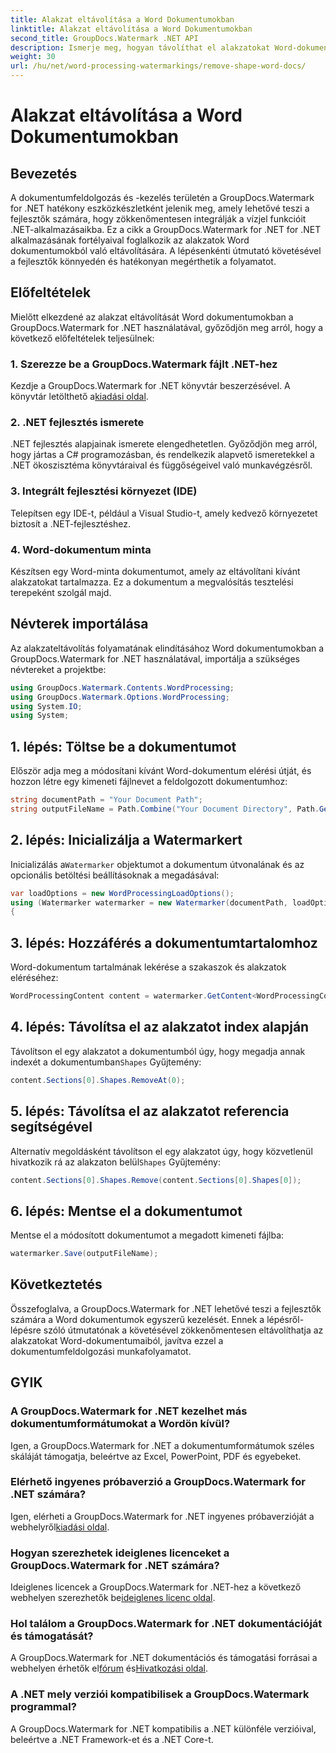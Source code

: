 ```yaml
---
title: Alakzat eltávolítása a Word Dokumentumokban
linktitle: Alakzat eltávolítása a Word Dokumentumokban
second_title: GroupDocs.Watermark .NET API
description: Ismerje meg, hogyan távolíthat el alakzatokat Word-dokumentumokból a GroupDocs.Watermark for .NET segítségével. Egyszerű, hatékony és hatékony dokumentumkezelés.
weight: 30
url: /hu/net/word-processing-watermarkings/remove-shape-word-docs/
---
```


# Alakzat eltávolítása a Word Dokumentumokban

## Bevezetés
A dokumentumfeldolgozás és -kezelés területén a GroupDocs.Watermark for .NET hatékony eszközkészletként jelenik meg, amely lehetővé teszi a fejlesztők számára, hogy zökkenőmentesen integrálják a vízjel funkcióit .NET-alkalmazásaikba. Ez a cikk a GroupDocs.Watermark for .NET for .NET alkalmazásának fortélyaival foglalkozik az alakzatok Word dokumentumokból való eltávolítására. A lépésenkénti útmutató követésével a fejlesztők könnyedén és hatékonyan megérthetik a folyamatot.
## Előfeltételek
Mielőtt elkezdené az alakzat eltávolítását Word dokumentumokban a GroupDocs.Watermark for .NET használatával, győződjön meg arról, hogy a következő előfeltételek teljesülnek:
### 1. Szerezze be a GroupDocs.Watermark fájlt .NET-hez
 Kezdje a GroupDocs.Watermark for .NET könyvtár beszerzésével. A könyvtár letölthető a[kiadási oldal](https://releases.groupdocs.com/Watermark/net/).
### 2. .NET fejlesztés ismerete
.NET fejlesztés alapjainak ismerete elengedhetetlen. Győződjön meg arról, hogy jártas a C# programozásban, és rendelkezik alapvető ismeretekkel a .NET ökoszisztéma könyvtáraival és függőségeivel való munkavégzésről.
### 3. Integrált fejlesztési környezet (IDE)
Telepítsen egy IDE-t, például a Visual Studio-t, amely kedvező környezetet biztosít a .NET-fejlesztéshez. 
### 4. Word-dokumentum minta
Készítsen egy Word-minta dokumentumot, amely az eltávolítani kívánt alakzatokat tartalmazza. Ez a dokumentum a megvalósítás tesztelési terepeként szolgál majd.

## Névterek importálása
Az alakzateltávolítás folyamatának elindításához Word dokumentumokban a GroupDocs.Watermark for .NET használatával, importálja a szükséges névtereket a projektbe:
```csharp
using GroupDocs.Watermark.Contents.WordProcessing;
using GroupDocs.Watermark.Options.WordProcessing;
using System.IO;
using System;
```
## 1. lépés: Töltse be a dokumentumot
Először adja meg a módosítani kívánt Word-dokumentum elérési útját, és hozzon létre egy kimeneti fájlnevet a feldolgozott dokumentumhoz:
```csharp
string documentPath = "Your Document Path";
string outputFileName = Path.Combine("Your Document Directory", Path.GetFileName(documentPath));
```
## 2. lépés: Inicializálja a Watermarkert
 Inicializálás a`Watermarker` objektumot a dokumentum útvonalának és az opcionális betöltési beállításoknak a megadásával:
```csharp
var loadOptions = new WordProcessingLoadOptions();
using (Watermarker watermarker = new Watermarker(documentPath, loadOptions))
{
```
## 3. lépés: Hozzáférés a dokumentumtartalomhoz
Word-dokumentum tartalmának lekérése a szakaszok és alakzatok eléréséhez:
```csharp
WordProcessingContent content = watermarker.GetContent<WordProcessingContent>();
```
## 4. lépés: Távolítsa el az alakzatot index alapján
 Távolítson el egy alakzatot a dokumentumból úgy, hogy megadja annak indexét a dokumentumban`Shapes` Gyűjtemény:
```csharp
content.Sections[0].Shapes.RemoveAt(0);
```
## 5. lépés: Távolítsa el az alakzatot referencia segítségével
 Alternatív megoldásként távolítson el egy alakzatot úgy, hogy közvetlenül hivatkozik rá az alakzaton belül`Shapes` Gyűjtemény:
```csharp
content.Sections[0].Shapes.Remove(content.Sections[0].Shapes[0]);
```
## 6. lépés: Mentse el a dokumentumot
Mentse el a módosított dokumentumot a megadott kimeneti fájlba:
```csharp
watermarker.Save(outputFileName);
```

## Következtetés
Összefoglalva, a GroupDocs.Watermark for .NET lehetővé teszi a fejlesztők számára a Word dokumentumok egyszerű kezelését. Ennek a lépésről-lépésre szóló útmutatónak a követésével zökkenőmentesen eltávolíthatja az alakzatokat Word-dokumentumaiból, javítva ezzel a dokumentumfeldolgozási munkafolyamatot.
## GYIK
### A GroupDocs.Watermark for .NET kezelhet más dokumentumformátumokat a Wordön kívül?
Igen, a GroupDocs.Watermark for .NET a dokumentumformátumok széles skáláját támogatja, beleértve az Excel, PowerPoint, PDF és egyebeket.
### Elérhető ingyenes próbaverzió a GroupDocs.Watermark for .NET számára?
 Igen, elérheti a GroupDocs.Watermark for .NET ingyenes próbaverzióját a webhelyről[kiadási oldal](https://releases.groupdocs.com/).
### Hogyan szerezhetek ideiglenes licenceket a GroupDocs.Watermark for .NET számára?
 Ideiglenes licencek a GroupDocs.Watermark for .NET-hez a következő webhelyen szerezhetők be[ideiglenes licenc oldal](https://purchase.groupdocs.com/temporary-license/).
### Hol találom a GroupDocs.Watermark for .NET dokumentációját és támogatását?
 A GroupDocs.Watermark for .NET dokumentációs és támogatási forrásai a webhelyen érhetők el[fórum](https://forum.groupdocs.com/c/watermark/19) és[Hivatkozási oldal](https://tutorials.groupdocs.com/Watermark/net/).
### A .NET mely verziói kompatibilisek a GroupDocs.Watermark programmal?
A GroupDocs.Watermark for .NET kompatibilis a .NET különféle verzióival, beleértve a .NET Framework-et és a .NET Core-t.